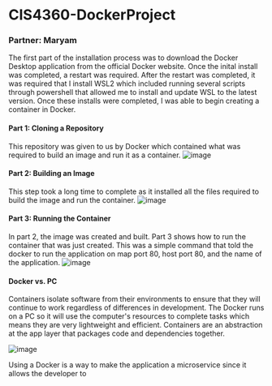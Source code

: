 # CIS4360-DockerProject
### Partner: Maryam
The first part of the installation process was to download the Docker Desktop application from the official Docker website. Once the inital install was completed, a restart was required. After the restart was completed, it was required that I install WSL2 which included running several scripts through powershell that allowed me to install and update WSL to the latest version. Once these installs were completed, I was able to begin creating a container in Docker.

#### Part 1: Cloning a Repository
This repository was given to us by Docker which contained what was required to build an image and run it as a container.
![image](https://user-images.githubusercontent.com/60632552/109560518-fb5a6880-7aa9-11eb-86d4-7e6bd176864b.png)

#### Part 2: Building an Image
This step took a long time to complete as it installed all the files required to build the image and run the container.
![image](https://user-images.githubusercontent.com/60632552/109563324-9b65c100-7aad-11eb-94df-9044e024c777.png)

#### Part 3: Running the Container
In part 2, the image was created and built. Part 3 shows how to run the container that was just created. This was a simple command that told the docker to run the application on map port 80, host port 80, and the name of the application.
![image](https://user-images.githubusercontent.com/60632552/109564144-a79e4e00-7aae-11eb-9e14-fe9ccfcc8cd1.png)

#### Docker vs. PC
Containers isolate software from their environments to ensure that they will continue to work regardless of differences in development. The Docker runs on a PC so it will use the computer's resources to complete tasks which means they are very lightweight and efficient. Containers are an abstraction at the app layer that packages code and dependencies together.

![image](https://user-images.githubusercontent.com/60632552/109567101-cef71a00-7ab2-11eb-8184-9bdee63405af.png)

Using a Docker is a way to make the application a microservice since it allows the developer to 
